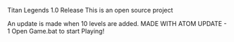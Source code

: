 Titan Legends 1.0 Release
This is an open source project

An update is made when 10 levels are added.
MADE WITH ATOM UPDATE - 1
Open Game.bat to start Playing!
